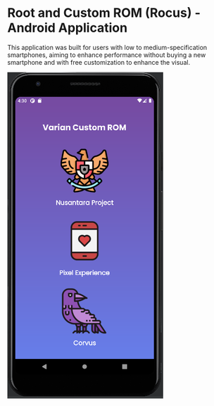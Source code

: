 # Root and Custom ROM (Rocus) - Android Application

This application was built for users with low to medium-specification smartphones, aiming to enhance performance without buying a new smartphone and with free customization to enhance the visual.

![Screenshot](Screenshot.png)
